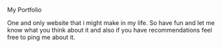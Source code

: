 My Portfolio

One and only website that i might make in my life. So have fun and let me know what you think about it and also if you have recommendations feel free to ping me about it.

